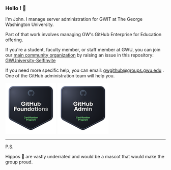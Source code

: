 ### Hello ! 👋

I'm John. I manage server administration for GWIT at The George Washington University.

Part of that work involves managing GW's GitHub Enterprise for Education offering.

If you're a student, faculty member, or staff member at GWU, you can join our [main community organization](https://github.com/gwuniversity) by raising an issue in this repository: [GWUniversity-SelfInvite](https://github.com/gwuniversity/GWUniversity-SelfInvite)


If you need more specific help, you can email: gwgithub@groups.gwu.edu . One of the GitHub administration team will help you.

[![GitHub Foundations Certification](./github-foundations.png)](https://www.credly.com/badges/7488c25d-4def-4e5a-9fa7-4edc578f4a84/public_url)
[![GitHub Administration Certification](./github-administration.png)](https://www.credly.com/badges/a1fdbd90-4d8e-4834-8e44-465384c80f3a/public_url)

<hr>

P.S.

Hippos 🦛 are vastly underrated and would be a mascot that would make the group proud.
